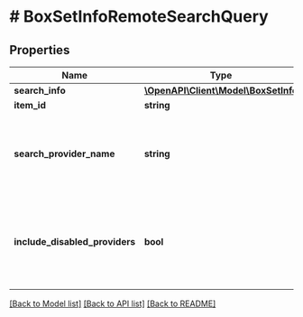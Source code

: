 # # BoxSetInfoRemoteSearchQuery

## Properties

Name | Type | Description | Notes
------------ | ------------- | ------------- | -------------
**search_info** | [**\OpenAPI\Client\Model\BoxSetInfo**](BoxSetInfo.md) |  | [optional]
**item_id** | **string** |  | [optional]
**search_provider_name** | **string** | Gets or sets the provider name to search within if set. | [optional]
**include_disabled_providers** | **bool** | Gets or sets a value indicating whether disabled providers should be included. | [optional]

[[Back to Model list]](../../README.md#models) [[Back to API list]](../../README.md#endpoints) [[Back to README]](../../README.md)
